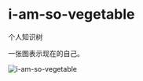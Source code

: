 # i-am-so-vegetable
个人知识树 

一张图表示现在的自己。

![i-am-so-vegetable](http://image.zhuyuntao.cn/image/2019/09/vegetable.jpg)